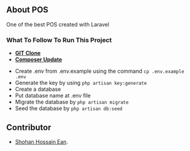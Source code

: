 ## About POS

One of the best POS created with Laravel

### What To Follow To Run This Project

- **[GIT Clone](https://github.com/shohanean/pos)**
- **[Composer Update](https://github.com/shohanean/pos)**
* Create .env from .env.example using the command `cp .env.example .env`
* Generate the key by using `php artisan key:generate`
* Create a database
* Put database name at .env file
* Migrate the database by `php artisan migrate`
* Seed the database by `php artisan db:seed`


## Contributor

- [Shohan Hossain Ean](https://github.com/shohanean).
